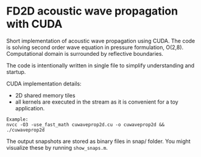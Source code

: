 # FD2D acoustic wave propagation with CUDA

Short implementation of acoustic wave propagation using CUDA. The code is solving second order wave equation in pressure formulation, O(2,8). Computational domain is surrounded by reflective boundaries.

The code is intentionally written in single file to simplify understanding and startup.


CUDA implementation details:
- 2D shared memory tiles 
- all kernels are executed in the stream as it is convenient for a toy application.


```
Example:
nvcc -O3 -use_fast_math cuwaveprop2d.cu -o cuwaveprop2d && ./cuwaveprop2d
```

The output snapshots are stored as binary files in snap/ folder. You might visualize these by running ``show_snaps.m``.